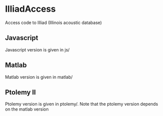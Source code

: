 IlliadAccess
============

Access code to Illiad (Illinois acoustic database)

## Javascript
Javascript version is given in js/

## Matlab
Matlab version is given in matlab/

## Ptolemy II
Ptolemy version is given in ptolemy/. Note that the ptolemy version depends on the matlab version

